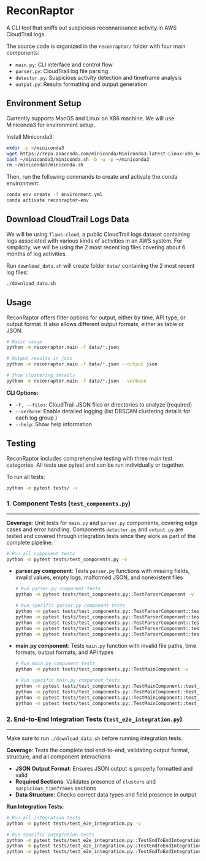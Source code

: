 # ReconRaptor

A CLI tool that sniffs out suspicious reconnaissance activity in AWS CloudTrail logs.

The source code is organized in the `reconraptor/` folder with four main components:
- `main.py`: CLI interface and control flow
- `parser.py`: CloudTrail log file parsing
- `detector.py`: Suspicious activity detection and timeframe analysis
- `output.py`: Results formatting and output generation

## Environment Setup
Currently supports MacOS and Linux on X86 machine. We will use Miniconda3 for environment setup.

Install Miniconda3:
```bash
mkdir -p ~/miniconda3
wget https://repo.anaconda.com/miniconda/Miniconda3-latest-Linux-x86_64.sh -O ~/miniconda3/miniconda.sh
bash ~/miniconda3/miniconda.sh -b -u -p ~/miniconda3
rm ~/miniconda3/miniconda.sh
```


Then, run the following commands to create and activate the conda environment:

```bash
conda env create -f environment.yml
conda activate reconraptor-env
```

## Download CloudTrail Logs Data

We will be using `flaws.cloud`, a public CloudTrail logs dataset containing logs associated with various kinds of activities in an AWS system. For simplicity, we will be using the 2 most recent log files covering about 6 months of log activities.

Run `download_data.sh` will create folder `data/` containing the 2 most recent log files:

```bash
./download_data.sh
```

## Usage

ReconRaptor offers filter options for output, either by time, API type, or output format. It also allows different output formats, either as table or JSON.

```bash
# Basic usage
python -m reconraptor.main -f data/*.json

# Output results in json
python -m reconraptor.main -f data/*.json --output json

# Show clustering details
python -m reconraptor.main -f data/*.json --verbose
```

**CLI Options:**

- `-f, --files`: CloudTrail JSON files or directories to analyze (required)
- `--verbose`: Enable detailed logging (list DBSCAN clustering details for each log group )
- `--help`: Show help information

## Testing

ReconRaptor includes comprehensive testing with three main test categories. All tests use pytest and can be run individually or together. 

To run all tests:

```bash
python -m pytest tests/ -v
```


### 1. Component Tests (`test_components.py`)
---
**Coverage**: Unit tests for `main.py` and `parser.py` components, covering edge cases and error handling. Components `detector.py` and `output.py` are tested and covered through integration tests since they work as part of the complete pipeline.
```bash
# Run all component tests
python -m pytest tests/test_components.py -v
```
- **parser.py component**: Tests `parser.py` functions with missing fields, invalid values, empty logs, malformed JSON, and nonexistent files
    ```bash
    # Run parser.py component tests
    python -m pytest tests/test_components.py::TestParserComponent -v

    # Run specific parser.py component tests
    python -m pytest tests/test_components.py::TestParserComponent::test_parser_with_missing_fields -v
    python -m pytest tests/test_components.py::TestParserComponent::test_parser_with_invalid_values -v
    python -m pytest tests/test_components.py::TestParserComponent::test_parser_with_empty_logs -v
    python -m pytest tests/test_components.py::TestParserComponent::test_parser_with_malformed_json -v
    python -m pytest tests/test_components.py::TestParserComponent::test_parser_with_nonexistent_file -v
    ```

- **main.py component**: Tests `main.py` function with invalid file paths, time formats, output formats, and API types
    ```bash
    # Run main.py component tests
    python -m pytest tests/test_components.py::TestMainComponent -v

    # Run specific main.py component tests
    python -m pytest tests/test_components.py::TestMainComponent::test_main_with_existing_test_file -v
    python -m pytest tests/test_components.py::TestMainComponent::test_main_with_invalid_time_formats -v
    python -m pytest tests/test_components.py::TestMainComponent::test_main_with_invalid_output_format -v
    python -m pytest tests/test_components.py::TestMainComponent::test_main_with_invalid_api_types -v
    ```



### 2. End-to-End Integration Tests (`test_e2e_integration.py`)
---
Make sure to run `./download_data.sh` before running integration tests.

**Coverage**: Tests the complete tool end-to-end, validating output format, structure, and all component interactions
- **JSON Output Format**: Ensures JSON output is properly formatted and valid
- **Required Sections**: Validates presence of `clusters` and `suspicious_timeframes` sections
- **Data Structure**: Checks correct data types and field presence in output

**Run Integration Tests:**
```bash
# Run all integration tests
python -m pytest tests/test_e2e_integration.py -v

# Run specific integration tests
python -m pytest tests/test_e2e_integration.py::TestEndToEndIntegration::test_json_output_format -v
python -m pytest tests/test_e2e_integration.py::TestEndToEndIntegration::test_json_output_contains_required_sections -v
python -m pytest tests/test_e2e_integration.py::TestEndToEndIntegration::test_timeframes_section_structure -v
```